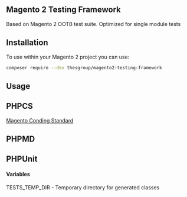 ## Magento 2 Testing Framework
Based on Magento 2 OOTB test suite. Optimized for single module tests

## Installation
To use within your Magento 2 project you can use:

```bash
composer require --dev thesgroup/magento2-testing-framework
```

## Usage

## PHPCS
[Magento Conding Standard](https://github.com/magento/magento-coding-standard)

## PHPMD


## PHPUnit

#### Variables
TESTS_TEMP_DIR - Temporary directory for generated classes